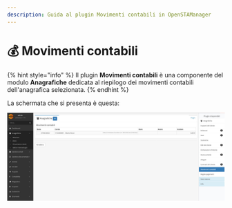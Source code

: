 ```yaml
---
description: Guida al plugin Movimenti contabili in OpenSTAManager
---
```


# 💰 Movimenti contabili

{% hint style="info" %}
Il plugin **Movimenti contabili** è una componente del modulo **Anagrafiche** dedicata al riepilogo dei movimenti contabili dell'anagrafica selezionata.
{% endhint %}

La schermata che si presenta è questa:

![](<../../../../.gitbook/assets/image (23).png>)
